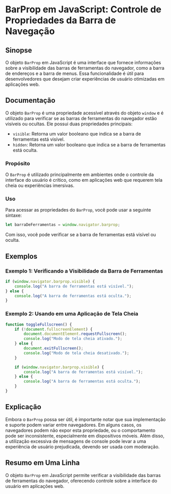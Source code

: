 <!--
Meta Description: # BarProp em JavaScript: Controle de Propriedades da Barra de Navegação ## Sinopse O objeto `BarProp` em JavaScript é uma interface que fornece inform...
Meta Keywords: barra, ferramentas, barprop, está, console
-->

# BarProp em JavaScript: Controle de Propriedades da Barra de Navegação

## Sinopse
O objeto `BarProp` em JavaScript é uma interface que fornece informações sobre a visibilidade das barras de ferramentas do navegador, como a barra de endereços e a barra de menus. Essa funcionalidade é útil para desenvolvedores que desejam criar experiências de usuário otimizadas em aplicações web.

## Documentação
O objeto `BarProp` é uma propriedade acessível através do objeto `window` e é utilizado para verificar se as barras de ferramentas do navegador estão visíveis ou ocultas. Ele possui duas propriedades principais:

- `visible`: Retorna um valor booleano que indica se a barra de ferramentas está visível.
- `hidden`: Retorna um valor booleano que indica se a barra de ferramentas está oculta.

### Propósito
O `BarProp` é utilizado principalmente em ambientes onde o controle da interface do usuário é crítico, como em aplicações web que requerem tela cheia ou experiências imersivas.

### Uso
Para acessar as propriedades do `BarProp`, você pode usar a seguinte sintaxe:

```javascript
let barraDeFerramentas = window.navigator.barprop;
```
Com isso, você pode verificar se a barra de ferramentas está visível ou oculta.

## Exemplos

### Exemplo 1: Verificando a Visibilidade da Barra de Ferramentas
```javascript
if (window.navigator.barprop.visible) {
    console.log("A barra de ferramentas está visível.");
} else {
    console.log("A barra de ferramentas está oculta.");
}
```

### Exemplo 2: Usando em uma Aplicação de Tela Cheia
```javascript
function toggleFullscreen() {
    if (!document.fullscreenElement) {
        document.documentElement.requestFullscreen();
        console.log("Modo de tela cheia ativado.");
    } else {
        document.exitFullscreen();
        console.log("Modo de tela cheia desativado.");
    }

    if (window.navigator.barprop.visible) {
        console.log("A barra de ferramentas está visível.");
    } else {
        console.log("A barra de ferramentas está oculta.");
    }
}
```

## Explicação
Embora o `BarProp` possa ser útil, é importante notar que sua implementação e suporte podem variar entre navegadores. Em alguns casos, os navegadores podem não expor esta propriedade, ou o comportamento pode ser inconsistente, especialmente em dispositivos móveis. Além disso, a utilização excessiva de mensagens de console pode levar a uma experiência de usuário prejudicada, devendo ser usada com moderação.

## Resumo em Uma Linha
O objeto `BarProp` em JavaScript permite verificar a visibilidade das barras de ferramentas do navegador, oferecendo controle sobre a interface do usuário em aplicações web.